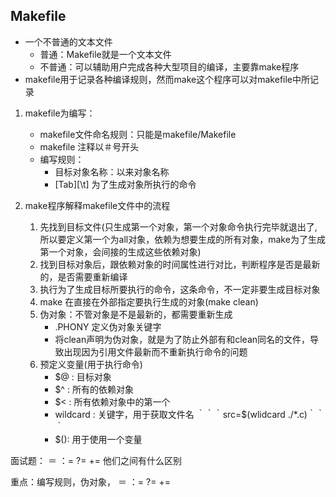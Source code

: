 ## Makefile
- 一个不普通的文本文件
    - 普通：Makefile就是一个文本文件
    - 不普通：可以辅助用户完成各种大型项目的编译，主要靠make程序
- makefile用于记录各种编译规则，然而make这个程序可以对makefile中所记录

1. makefile为编写：
    - makefile文件命名规则：只能是makefile/Makefile
    - makefile 注释以＃号开头
    - 编写规则：
        - 目标对象名称：以来对象名称
        - [Tab][\t] 为了生成对象所执行的命令

2. make程序解释makefile文件中的流程
    1. 先找到目标文件(只生成第一个对象，第一个对象命令执行完毕就退出了, 所以要定义第一个为all对象，依赖为想要生成的所有对象，make为了生成第一个对象，会间接的生成这些依赖对象)
    2. 找到目标对象后，跟依赖对象的时间属性进行对比，判断程序是否是最新的，是否需要重新编译
    3. 执行为了生成目标所要执行的命令，这条命令，不一定非要生成目标对象
    4. make 在直接在外部指定要执行生成的对象(make clean)
    5. 伪对象：不管对象是不是最新的，都需要重新生成
        - .PHONY  定义伪对象关键字
        - 将clean声明为伪对象，就是为了防止外部有和clean同名的文件，导致出现因为引用文件最新而不重新执行命令的问题
    6. 预定义变量(用于执行命令)
        - $@ : 目标对象
        - $^ : 所有的依赖对象
        - $< : 所有依赖对象中的第一个
        - wildcard : 关键字，用于获取文件名
            ｀｀｀src=$(wlidcard ./*.c)｀｀｀
        - $(): 用于使用一个变量

面试题：    ＝  ：=  ?=  +=  他们之间有什么区别

重点：编写规则，伪对象，   ＝  ：=  ?=  +=